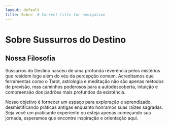 ```yaml
---
layout: default
title: Sobre  # Correct title for navigation
---
```


# Sobre Sussurros do Destino

<!-- Use Markdown H2 headings directly -->
## Nossa Filosofia

Sussurros do Destino nasceu de uma profunda reverência pelos mistérios que residem logo além do véu da percepção comum. Acreditamos que ferramentas como o Tarot, astrologia e meditação não são apenas métodos de previsão, mas caminhos poderosos para a autodescoberta, intuição e compreensão dos padrões mais profundos da existência.

Nosso objetivo é fornecer um espaço para exploração e aprendizado, desmistificando práticas antigas enquanto honramos suas raízes sagradas. Seja você um praticante experiente ou esteja apenas começando sua jornada, esperamos que encontre inspiração e orientação aqui.

<!-- If you NEED section styling later, you can wrap generated HTML with CSS selectors -->